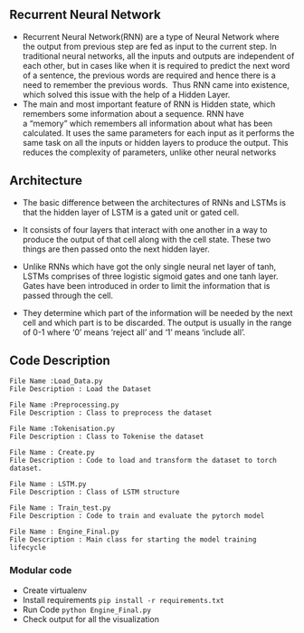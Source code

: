 ## Recurrent Neural Network
- Recurrent Neural Network(RNN) are a type of Neural Network where the output from previous step are fed as input to the current step.
  In traditional neural networks, all the inputs and outputs are independent of each other, but in cases like when it is required to predict the next word of a sentence, the previous words are required and hence there is a need to remember the previous words. 
  Thus RNN came into existence, which solved this issue with the help of a Hidden Layer. 
- The main and most important feature of RNN is Hidden state, which remembers some information about a sequence.
  RNN have a “memory” which remembers all information about what has been calculated. It uses the same parameters for each input as it performs the same task on all the inputs or hidden layers to produce the output. This reduces the complexity of parameters, unlike other neural networks


## Architecture

- The basic difference between the architectures of RNNs and LSTMs is that the hidden layer of LSTM is a gated unit or gated cell.

- It consists of four layers that interact with one another in a way to produce the output of that cell along with the cell state. These two things are then passed onto the next hidden layer. 

- Unlike RNNs which have got the only single neural net layer of tanh, LSTMs comprises of three logistic sigmoid gates and one tanh layer. Gates have been introduced in order to limit the information that is passed through the cell.

- They determine which part of the information will be needed by the next cell and which part is to be discarded. The output is usually in the range of 0-1 where ‘0’ means ‘reject all’ and ‘1’ means ‘include all’.  


## Code Description

    File Name :Load_Data.py
    File Description : Load the Dataset
    
    File Name :Preprocessing.py
    File Description : Class to preprocess the dataset
    
    File Name :Tokenisation.py
    File Description : Class to Tokenise the dataset

    File Name : Create.py
    File Description : Code to load and transform the dataset to torch dataset.

    File Name : LSTM.py
    File Description : Class of LSTM structure

    File Name : Train_test.py
    File Description : Code to train and evaluate the pytorch model

    File Name : Engine_Final.py
    File Description : Main class for starting the model training lifecycle


### Modular code
- Create virtualenv
- Install requirements `pip install -r requirements.txt`
- Run Code `python Engine_Final.py`
- Check output for all the visualization


